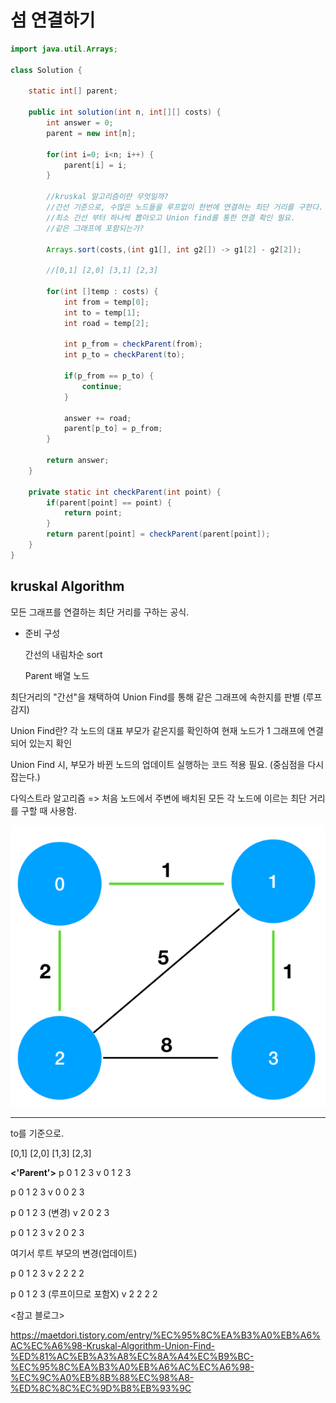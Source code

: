 # 섬 연결하기



```java
import java.util.Arrays;

class Solution {
    
	static int[] parent;
	
	public int solution(int n, int[][] costs) {
        int answer = 0;
        parent = new int[n];
        
        for(int i=0; i<n; i++) {
        	parent[i] = i;
        }
        
        //kruskal 알고리즘이란 무엇일까?
        //간선 기준으로, 수많은 노드들을 루프없이 한번에 연결하는 최단 거리를 구한다. (간선 재배치 필요.)
        //최소 간선 부터 하나씩 뽑아오고 Union find를 통한 연결 확인 필요. 
        //같은 그래프에 포함되는가?
        
        Arrays.sort(costs,(int g1[], int g2[]) -> g1[2] - g2[2]);
        
        //[0,1] [2,0] [3,1] [2,3]
        
        for(int []temp : costs) {	
        	int from = temp[0];
        	int to = temp[1];
        	int road = temp[2];
        	
        	int p_from = checkParent(from);
        	int p_to = checkParent(to);
        
        	if(p_from == p_to) {
        		continue;
        	}
        	
        	answer += road;
        	parent[p_to] = p_from;
        }
        
        return answer;
    }
	
	private static int checkParent(int point) {
		if(parent[point] == point) {
			return point;
		}
		return parent[point] = checkParent(parent[point]);
	}
}
```



## kruskal Algorithm

모든 그래프를 연결하는 최단 거리를 구하는 공식.



- 준비 구성

  간선의 내림차순 sort

  Parent 배열 노드

  

최단거리의 "간선"을 채택하여 Union Find를 통해 같은 그래프에 속한지를 판별 (루프 감지)

Union Find란? 각 노드의 대표 부모가 같은지를 확인하여 현재 노드가 1 그래프에 연결되어 있는지 확인

Union Find 시, 부모가 바뀐 노드의 업데이트 실행하는 코드 적용 필요. (중심점을 다시 잡는다.)



다익스트라 알고리즘 => 처음 노드에서 주변에 배치된 모든 각 노드에 이르는 최단 거리를 구할 때 사용함. 



![image-20230318235041638](md-images/image-20230318235041638.png)



-----------
to를 기준으로.

[0,1] [2,0] [1,3] [2,3]

**<'Parent'>**
p 0 1 2 3
v 0 1 2 3

p 0 1 2 3
v 0 0 2 3

p 0 1 2 3  (변경)
v 2 0 2 3

p 0 1 2 3
v 2 0 2 3

여기서 루트 부모의 변경(업데이트)

p 0 1 2 3
v 2 2 2 2

p 0 1 2 3 (루프이므로 포함X)
v 2 2 2 2 





<참고 블로그>

https://maetdori.tistory.com/entry/%EC%95%8C%EA%B3%A0%EB%A6%AC%EC%A6%98-Kruskal-Algorithm-Union-Find-%ED%81%AC%EB%A3%A8%EC%8A%A4%EC%B9%BC-%EC%95%8C%EA%B3%A0%EB%A6%AC%EC%A6%98-%EC%9C%A0%EB%8B%88%EC%98%A8-%ED%8C%8C%EC%9D%B8%EB%93%9C